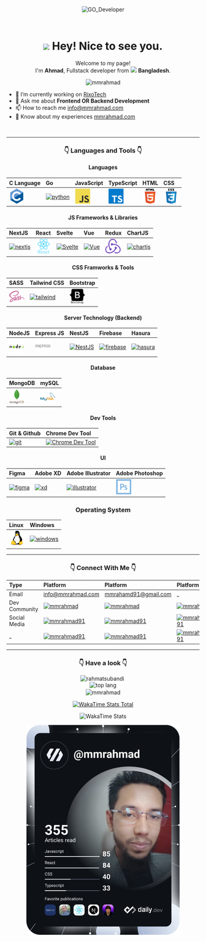 <div align="center">

  
![GO_Developer](https://user-images.githubusercontent.com/75246159/210303761-08f37a8e-5a53-42e2-b6c5-f5a23079767f.jpg)

<br />
  
# <img src="https://emojis.slackmojis.com/emojis/images/1531849430/4246/blob-sunglasses.gif?1531849430" width="30"/> Hey! Nice to see you.</h1>

<p>Welcome to my page! <br /> I'm <strong>Ahmad</strong>, Fullstack developer from <img src="https://user-images.githubusercontent.com/75246159/158305575-e232d1a7-3c92-4ce5-9b6a-99a7bb7ff8d5.png" width="25"/> <b>Bangladesh</b>. </p>
<p><img src="https://komarev.com/ghpvc/?username=mmrahmad&label=Profile%20views&color=0e75b6&style=flat" alt="mmrahmad" /></p>

<ul align="left">
<li> 🔭 I’m currently working on <a href="http://rixotech.com"> RixoTech</a></li>

<li> 💬 Ask me about <strong>Frontend OR Backend Development</strong></li>

<li> 📫 How to reach me <a href="mailto:info@mmrahmad.com">info@mmrahmad.com</a></li>

<li> 📄 Know about my experiences <a href="https://mmrahmad.com">mmrahmad.com</a>
</ul>


<br />

---

### 👇 Languages and Tools 👇

#### Languages

| C Language | Go | JavaScript |  TypeScript | HTML |  CSS |
| :--- | :--- | :--- | :--- | :--- | :--- |
| <a href="https://www.cprogramming.com/" target="_blank"> <img src="https://raw.githubusercontent.com/devicons/devicon/master/icons/c/c-original.svg" alt="c" width="40" height="40"/> </a> | <a href="https://devicon.dev/" target="_blank"> <img src="https://cdn.jsdelivr.net/gh/devicons/devicon/icons/go/go-original.svg" alt="python" width="40" height="40"/> </a> | <a href="https://developer.mozilla.org/en-US/docs/Web/JavaScript" target="_blank"> <img src="https://raw.githubusercontent.com/devicons/devicon/master/icons/javascript/javascript-original.svg" alt="javascript" width="40" height="40"/> </a> | <a href="https://www.typescriptlang.org/" target="_blank"> <img src="https://raw.githubusercontent.com/devicons/devicon/master/icons/typescript/typescript-original.svg" alt="typescript" width="40" height="40"/> </a> | <a href="https://www.w3.org/html/" target="_blank"> <img src="https://raw.githubusercontent.com/devicons/devicon/master/icons/html5/html5-original-wordmark.svg" alt="html5" width="40" height="40"/> </a> | <a href="https://www.w3schools.com/css/" target="_blank"> <img src="https://raw.githubusercontent.com/devicons/devicon/master/icons/css3/css3-original-wordmark.svg" alt="css3" width="40" height="40"/> </a> |

#### JS Frameworks & Libraries

| NextJS | React | Svelte | Vue | Redux | ChartJS |
| :--- | :--- | :--- | :--- | :--- | :--- |
| <a href="https://nextjs.org/" target="_blank"> <img src="https://cdn.worldvectorlogo.com/logos/nextjs-3.svg" alt="nextjs" width="40" height="40"/> </a> | <a href="https://reactjs.org/" target="_blank"> <img src="https://raw.githubusercontent.com/devicons/devicon/master/icons/react/react-original-wordmark.svg" alt="react" width="40" height="40"/> </a> | <a href="https://svelte.dev" target="_blank"> <img src="https://cdn.worldvectorlogo.com/logos/svelte-wordmark-1.svg"  alt="Svelte" width="40" height="40" /> </a> | <a href="https://vuejs.org" target="_blank"> <img src="https://www.vectorlogo.zone/logos/vuejs/vuejs-ar21.svg" alt="Vue" width="40" height="40"/> </a> |  <a href="https://redux.js.org" target="_blank"> <img src="https://raw.githubusercontent.com/devicons/devicon/master/icons/redux/redux-original.svg" alt="redux" width="40" height="40"/> </a> | <a href="https://www.chartjs.org" target="_blank"> <img src="https://www.chartjs.org/media/logo-title.svg" alt="chartjs" width="40" height="40"/> </a> |
  
#### CSS Framworks & Tools

| SASS |  Tailwind CSS | Bootstrap |
| :--- | :--- | :--- |
| <a href="https://sass-lang.com" target="_blank"> <img src="https://raw.githubusercontent.com/devicons/devicon/master/icons/sass/sass-original.svg" alt="sass" width="40" height="40"/> </a> | <a href="https://tailwindcss.com/" target="_blank"> <img src="https://www.vectorlogo.zone/logos/tailwindcss/tailwindcss-icon.svg" alt="tailwind" width="40" height="40"/> </a> | <a href="https://getbootstrap.com" target="_blank"> <img src="https://raw.githubusercontent.com/devicons/devicon/master/icons/bootstrap/bootstrap-plain-wordmark.svg" alt="bootstrap" width="40" height="40"/> </a> |

#### Server Technology (Backend)

| NodeJS | Express JS | NestJS | Firebase | Hasura |
| :--- | :--- | :--- | :--- | :--- |
| <a href="https://nodejs.org" target="_blank"> <img src="https://raw.githubusercontent.com/devicons/devicon/master/icons/nodejs/nodejs-original-wordmark.svg" alt="nodejs" width="40" height="40"/> </a> | <a href="https://expressjs.com" target="_blank"> <img src="https://raw.githubusercontent.com/devicons/devicon/master/icons/express/express-original-wordmark.svg" alt="express" width="40" height="40"/> </a> |  <a href="https://nestjs.com/" target="_blank"> <img src="https://www.vectorlogo.zone/logos/nestjs/nestjs-icon.svg" alt="NestJS" width="40" height="40"/> </a> | <a href="https://firebase.google.com/" target="_blank"> <img src="https://www.vectorlogo.zone/logos/firebase/firebase-icon.svg" alt="firebase" width="40" height="40"/> </a> | <a href="https://hasura.io/" target="_blank"> <img src="https://www.vectorlogo.zone/logos/hasuraio/hasuraio-icon.svg" alt="hasura" width="40" height="40"/> </a> |

#### Database

| MongoDB | mySQL |
| :--- | :--- |
| <a href="https://www.mongodb.com/" target="_blank"> <img src="https://raw.githubusercontent.com/devicons/devicon/master/icons/mongodb/mongodb-original-wordmark.svg" alt="mongodb" width="40" height="40"/> </a> | <a href="https://www.mysql.com/" target="_blank"> <img src="https://raw.githubusercontent.com/devicons/devicon/master/icons/mysql/mysql-original-wordmark.svg" alt="mysql" width="40" height="40"/> </a> |

#### Dev Tools

| Git & Github | Chrome Dev Tool  |
| :--- | :--- |
| <a href="https://git-scm.com/" target="_blank"> <img src="https://www.vectorlogo.zone/logos/git-scm/git-scm-icon.svg" alt="git" width="40" height="40"/> </a> | <a href="https://developer.chrome.com/docs/devtools/" target="_blank"> <img src="https://www.vectorlogo.zone/logos/google_chrome/google_chrome-icon.svg" alt="Chrome Dev Tool" width="40" height="40"/> </a> |

#### UI

| Figma | Adobe XD | Adobe Illustrator |  Adobe Photoshop |
| :--- | :--- | :--- | :--- |
| <a href="https://www.figma.com/" target="_blank"> <img src="https://www.vectorlogo.zone/logos/figma/figma-icon.svg" alt="figma" width="40" height="40"/> </a> | <a href="https://www.adobe.com/products/xd.html" target="_blank"> <img src="https://cdn.worldvectorlogo.com/logos/adobe-xd.svg" alt="xd" width="40" height="40"/> </a> | <a href="https://www.adobe.com/in/products/illustrator.html" target="_blank"> <img src="https://www.vectorlogo.zone/logos/adobe_illustrator/adobe_illustrator-icon.svg" alt="illustrator" width="40" height="40"/> </a> | <a href="https://www.photoshop.com/en" target="_blank"> <img src="https://raw.githubusercontent.com/devicons/devicon/master/icons/photoshop/photoshop-line.svg" alt="photoshop" width="40" height="40"/> </a> |
<h3 id="os">Operating System</h3>

| Linux | Windows |
| :--- | :--- |
| <a href="https://www.linux.org/" target="_blank"> <img src="https://raw.githubusercontent.com/devicons/devicon/master/icons/linux/linux-original.svg" alt="linux" width="40" height="40"/> </a> | <a href="https://www.linux.org/" target="_blank"> <img src="https://img.icons8.com/color/50/000000/windows-10.png" alt="windows" width="40" height="40"/> </a> |


---

### 👇 Connect With Me 👇


| Type | Platform | Platform | Platform |
| :--- | :------- | :------- | :------- |
| Email | [info@mmrahmad.com](mailto:info@mmrmahmad.com) | [mmrahamd91@gmail.com](mailto:mmrahmad91@gmail.com) | _ |
| Dev Community | <a href="https://stackoverflow.com/users/mmrahmad" target="blank"><img align="center" src="https://raw.githubusercontent.com/rahuldkjain/github-profile-readme-generator/master/src/images/icons/Social/stack-overflow.svg" alt="mmrahmad" height="30" width="40" /></a> | <a href="https://dev.to/mmrahmad" target="blank"><img align="center" src="https://cdn.jsdelivr.net/npm/simple-icons@3.0.1/icons/dev-dot-to.svg" alt="mmrahmad" height="30" width="40" /></a> | <a href="https://codesandbox.com/mmrahmad" target="blank"><img align="center" src="https://cdn.jsdelivr.net/npm/simple-icons@3.0.1/icons/codesandbox.svg" alt="mmrahmad" height="30" width="40" /></a> |
| Social Media | <a href="https://twitter.com/mmrahmad91" target="blank"><img align="center" src="https://raw.githubusercontent.com/rahuldkjain/github-profile-readme-generator/master/src/images/icons/Social/twitter.svg" alt="mmrahmad91" height="30" width="40" /></a> | <a href="https://linkedin.com/in/mmrahmad91" target="blank"><img align="center" src="https://raw.githubusercontent.com/rahuldkjain/github-profile-readme-generator/master/src/images/icons/Social/linked-in-alt.svg" alt="mmrahmad91" height="30" width="40" /></a> | <a href="https://instagram.com/mmrahmad91" target="blank"><img align="center" src="https://raw.githubusercontent.com/rahuldkjain/github-profile-readme-generator/master/src/images/icons/Social/instagram.svg" alt="mmrahmad91" height="30" width="40" /></a> |
| _ | <a href="https://fb.com/mmrahmad91" target="blank"><img align="center" src="https://raw.githubusercontent.com/rahuldkjain/github-profile-readme-generator/master/src/images/icons/Social/facebook.svg" alt="mmrahmad91" height="30" width="40" /></a> | <a href="https://dribbble.com/mmrahmad91" target="blank"><img align="center" src="https://raw.githubusercontent.com/rahuldkjain/github-profile-readme-generator/master/src/images/icons/Social/dribbble.svg" alt="mmrahmad91" height="30" width="40" /></a> | <a href="https://www.behance.net/mmrahmad91" target="blank"><img align="center" src="https://raw.githubusercontent.com/rahuldkjain/github-profile-readme-generator/master/src/images/icons/Social/behance.svg" alt="mmrahmad91" height="30" width="40" /></a> |

---

### 👇 Have a look 👇

  <img src="https://github-readme-stats.vercel.app/api?username=mmrahmad&show_icons=true&theme=gotham" alt="rahmatsubandi" />&nbsp;
  <br />
  <img src="https://github-readme-stats.vercel.app/api/top-langs/?username=mmrahmad&layout=compact&theme=gotham" alt="top lang" />
  <br />
  <img align="center" src="https://github-readme-streak-stats.herokuapp.com/?user=mmrahmad&" alt="mmrahmad" />

</div>

<div align="center">

[![WakaTime Stats Total](https://wakatime.com/badge/user/7af36449-a2e6-411a-b2d5-fa06aa28bfc1.svg?style=for-the-badge)](https://wakatime.com/@mmrahmad)

![WakaTime Stats](https://github-readme-stats.vercel.app/api/wakatime?username=mmrahmad&layout=compact&langs_count=10&custom_title=Coding+Time&range=all_time&theme=graywhite&hide_title=true#gh-light-mode-only)

</div>

<div align="center">
  <a href="https://app.daily.dev/mmrahmad"><img src="https://github.com/mmrahmad/mmrahmad/blob/main/devcard.svg" width="400" alt="Chris Bongers's Dev Card"/></a>
</div>
